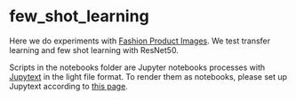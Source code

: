 # few_shot_learning
Here we do experiments with [Fashion Product Images](https://www.kaggle.com/paramaggarwal/fashion-product-images-dataset/version/1).
We test transfer learning and few shot learning with ResNet50. 

Scripts in the notebooks folder are Jupyter notebooks processes with [Jupytext](https://jupytext.readthedocs.io/en/latest/introduction.html)
in the light file format.
To render them as notebooks, please set up Jupytext according to [this page](https://jupytext.readthedocs.io/en/latest/install.html).
